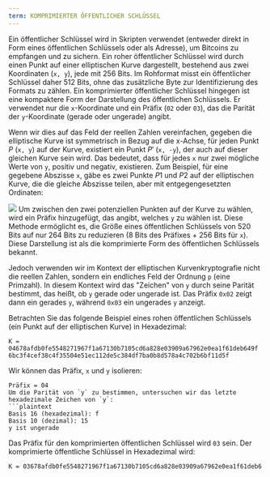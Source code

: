 ```yaml
---
term: KOMPRIMIERTER ÖFFENTLICHER SCHLÜSSEL
---
```


Ein öffentlicher Schlüssel wird in Skripten verwendet (entweder direkt in Form eines öffentlichen Schlüssels oder als Adresse), um Bitcoins zu empfangen und zu sichern. Ein roher öffentlicher Schlüssel wird durch einen Punkt auf einer elliptischen Kurve dargestellt, bestehend aus zwei Koordinaten (`x, y`), jede mit 256 Bits. Im Rohformat misst ein öffentlicher Schlüssel daher 512 Bits, ohne das zusätzliche Byte zur Identifizierung des Formats zu zählen. Ein komprimierter öffentlicher Schlüssel hingegen ist eine kompaktere Form der Darstellung des öffentlichen Schlüssels. Er verwendet nur die `x`-Koordinate und ein Präfix (`02` oder `03`), das die Parität der `y`-Koordinate (gerade oder ungerade) angibt.

Wenn wir dies auf das Feld der reellen Zahlen vereinfachen, gegeben die elliptische Kurve ist symmetrisch in Bezug auf die x-Achse, für jeden Punkt $P$ (`x, y`) auf der Kurve, existiert ein Punkt $P'$ (`x, -y`), der auch auf dieser gleichen Kurve sein wird. Das bedeutet, dass für jedes `x` nur zwei mögliche Werte von `y`, positiv und negativ, existieren. Zum Beispiel, für eine gegebene Abszisse `x`, gäbe es zwei Punkte $P1$ und $P2$ auf der elliptischen Kurve, die die gleiche Abszisse teilen, aber mit entgegengesetzten Ordinaten:

![](../../dictionnaire/assets/29.png)
Um zwischen den zwei potenziellen Punkten auf der Kurve zu wählen, wird ein Präfix hinzugefügt, das angibt, welches `y` zu wählen ist. Diese Methode ermöglicht es, die Größe eines öffentlichen Schlüssels von 520 Bits auf nur 264 Bits zu reduzieren (8 Bits des Präfixes + 256 Bits für `x`). Diese Darstellung ist als die komprimierte Form des öffentlichen Schlüssels bekannt.

Jedoch verwenden wir im Kontext der elliptischen Kurvenkryptografie nicht die reellen Zahlen, sondern ein endliches Feld der Ordnung `p` (eine Primzahl). In diesem Kontext wird das "Zeichen" von `y` durch seine Parität bestimmt, das heißt, ob `y` gerade oder ungerade ist. Das Präfix `0x02` zeigt dann ein gerades `y`, während `0x03` ein ungerades `y` anzeigt.

Betrachten Sie das folgende Beispiel eines rohen öffentlichen Schlüssels (ein Punkt auf der elliptischen Kurve) in Hexadezimal:
```plaintext
K = 04678afdb0fe5548271967f1a67130b7105cd6a828e03909a67962e0ea1f61deb649f
6bc3f4cef38c4f35504e51ec112de5c384df7ba0b8d578a4c702b6bf11d5f
```

Wir können das Präfix, `x` und `y` isolieren:
```plaintext
Präfix = 04
Um die Parität von `y` zu bestimmen, untersuchen wir das letzte hexadezimale Zeichen von `y`:
```plaintext
Basis 16 (hexadezimal): f
Basis 10 (dezimal): 15
y ist ungerade
```

Das Präfix für den komprimierten öffentlichen Schlüssel wird `03` sein. Der komprimierte öffentliche Schlüssel in Hexadezimal wird:
```plaintext
K = 03678afdb0fe5548271967f1a67130b7105cd6a828e03909a67962e0ea1f61deb6
```